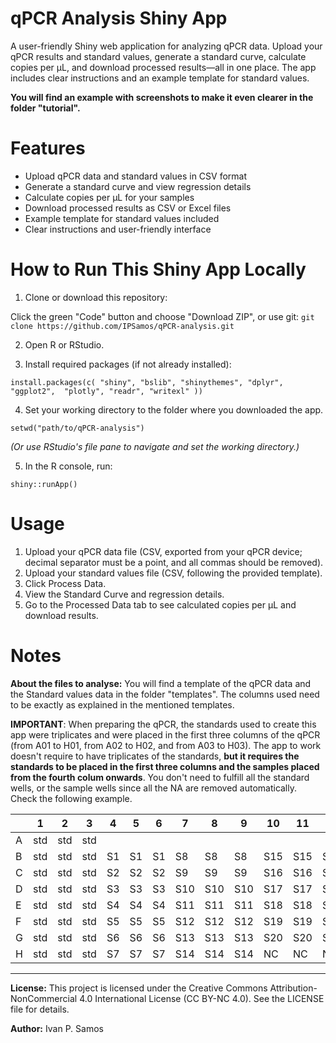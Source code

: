 # qPCR Analysis Shiny App
A user-friendly Shiny web application for analyzing qPCR data. Upload your qPCR results and standard values, generate a standard curve, calculate copies per µL, and download processed results—all in one place. The app includes clear instructions and an example template for standard values. 

**You will find an example with screenshots to make it even clearer in the folder "tutorial".**

# Features
- Upload qPCR data and standard values in CSV format
- Generate a standard curve and view regression details
- Calculate copies per µL for your samples
- Download processed results as CSV or Excel files
- Example template for standard values included
- Clear instructions and user-friendly interface

# How to Run This Shiny App Locally
1. Clone or download this repository:
   
Click the green "Code" button and choose "Download ZIP", or use git:
`git clone https://github.com/IPSamos/qPCR-analysis.git`

2. Open R or RStudio.

3. Install required packages (if not already installed):

`install.packages(c(
  "shiny", "bslib", "shinythemes", "dplyr", "ggplot2", 
  "plotly", "readr", "writexl"
))`

4. Set your working directory to the folder where you downloaded the app.

`setwd("path/to/qPCR-analysis")`

_(Or use RStudio's file pane to navigate and set the working directory.)_

5. In the R console, run:

`shiny::runApp()`

# Usage
1. Upload your qPCR data file (CSV, exported from your qPCR device; decimal separator must be a point, and all commas should be removed).
2. Upload your standard values file (CSV, following the provided template).
3. Click Process Data.
4. View the Standard Curve and regression details.
5. Go to the Processed Data tab to see calculated copies per µL and download results.


# Notes

**About the files to analyse:** You will find a template of the qPCR data and the Standard values data in the folder "templates". The columns used need to be exactly as explained in the mentioned templates.

**IMPORTANT**: When preparing the qPCR, the standards used to create this app were triplicates and were placed in the first three columns of the qPCR (from A01 to H01, from A02 to H02, and from A03 to H03). The app to work doesn't require to have triplicates of the standards, **but it requires the standards to be placed in the first three columns and the samples placed from the fourth colum onwards**. You don't need to fulfill all the standard wells, or the sample wells since all the NA are removed automatically. Check the following example. 

|   | 1   | 2   | 3   | 4   | 5   | 6   | 7   | 8   | 9   | 10  | 11  | 12  |
|---|-----|-----|-----|-----|-----|-----|-----|-----|-----|-----|-----|-----|
| A | std | std | std |     |     |     |     |     |     |     |     |     |
| B | std | std | std | S1  | S1  | S1  | S8  | S8  | S8  | S15 | S15 | S15 |
| C | std | std | std | S2  | S2  | S2  | S9  | S9  | S9  | S16 | S16 | S16 |
| D | std | std | std | S3  | S3  | S3  | S10 | S10 | S10 | S17 | S17 | S17 |
| E | std | std | std | S4  | S4  | S4  | S11 | S11 | S11 | S18 | S18 | S18 |
| F | std | std | std | S5  | S5  | S5  | S12 | S12 | S12 | S19 | S19 | S19 |
| G | std | std | std | S6  | S6  | S6  | S13 | S13 | S13 | S20 | S20 | S20 |
| H | std | std | std | S7  | S7  | S7  | S14 | S14 | S14 | NC  | NC  | NC  |

---

**License:**
This project is licensed under the Creative Commons Attribution-NonCommercial 4.0 International License (CC BY-NC 4.0).
See the LICENSE file for details.

**Author:**
Ivan P. Samos
